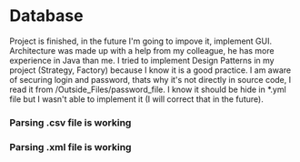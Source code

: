 # Database
Project is finished, in the future I'm going to impove it, implement GUI.
Architecture was made up with a help from my colleague, he has more experience in Java than me.
I tried to implement Design Patterns in my project (Strategy, Factory) because I know it is a good practice.
I am aware of securing login and password, thats why it's not directly in source code, I read it from /Outside_Files/password_file.
I know it should be hide in *.yml file but I wasn't able to implement it (I will correct that in the future).

### Parsing .csv file is working
### Parsing .xml file is working
